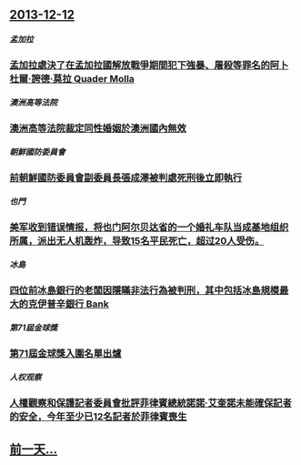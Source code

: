 ## [2013-12-12](/zh/news/2013/12/12/index.md)

##### 孟加拉
### [ 孟加拉處決了在孟加拉國解放戰爭期間犯下強暴、屠殺等罪名的阿卜杜爾·誇德·莫拉 Quader Molla ](/zh/news/2013/12/12/孟加拉處決了在孟加拉國解放戰爭期間犯下強暴-屠殺等罪名的阿卜杜爾-誇德-莫拉-Quader-Molla.md)
##### 澳洲高等法院
### [ 澳洲高等法院裁定同性婚姻於澳洲國內無效 ](/zh/news/2013/12/12/澳洲高等法院裁定同性婚姻於澳洲國內無效.md)
##### 朝鮮國防委員會
### [ 前朝鮮國防委員會副委員長張成澤被判處死刑後立即執行 ](/zh/news/2013/12/12/前朝鮮國防委員會副委員長張成澤被判處死刑後立即執行.md)
##### 也門
### [ 美军收到错误情报，将也门阿尔贝达省的一个婚礼车队当成基地组织所属，派出无人机轰炸，导致15名平民死亡，超过20人受伤。 ](/zh/news/2013/12/12/美军收到错误情报-将也门阿尔贝达省的一个婚礼车队当成基地组织所属-派出无人机轰炸-导致15名平民死亡-超过20人受伤.md)
##### 冰島
### [ 四位前冰島銀行的老闆因隱瞞非法行為被判刑，其中包括冰島規模最大的克伊普辛銀行 Bank ](/zh/news/2013/12/12/四位前冰島銀行的老闆因隱瞞非法行為被判刑-其中包括冰島規模最大的克伊普辛銀行-Bank.md)
##### 第71屆金球獎
### [ 第71屆金球獎入圍名單出爐 ](/zh/news/2013/12/12/第71屆金球獎入圍名單出爐.md)
##### 人权观察
### [ 人權觀察和保護記者委員會批評菲律賓總統諾諾·艾奎諾未能確保記者的安全，今年至少已12名記者於菲律賓喪生 ](/zh/news/2013/12/12/人權觀察和保護記者委員會批評菲律賓總統諾諾-艾奎諾未能確保記者的安全-今年至少已12名記者於菲律賓喪生.md)
## [前一天...](/zh/news/2013/12/11/index.md)

